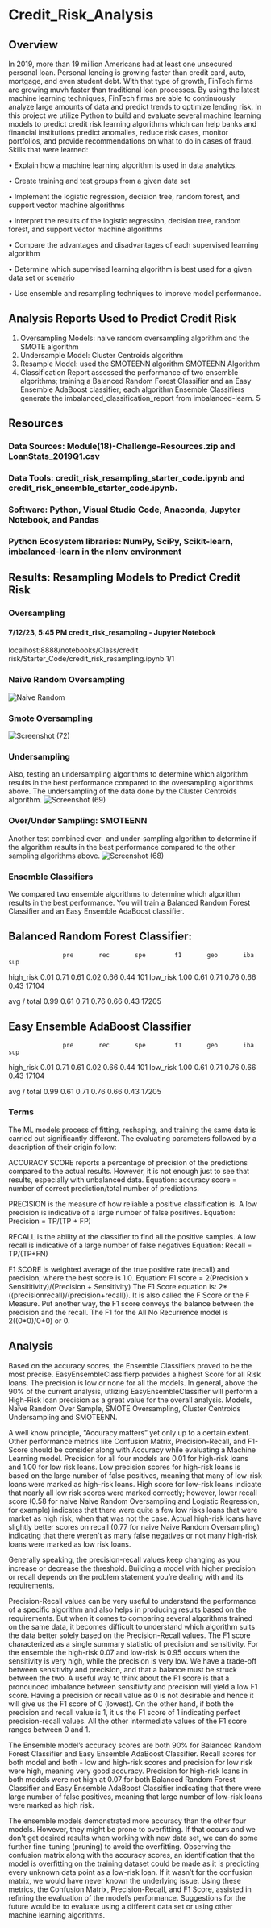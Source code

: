 # Credit_Risk_Analysis

##  Overview
In 2019, more than 19 million Americans had at least one unsecured personal loan. Personal lending is growing faster than credit card, auto, mortgage, and even student debt. With that type of growth, FinTech firms are growing muvh faster than traditional loan processes. By using the latest machine learning techniques, FinTech firms are able to continuously analyze large amounts of data and predict trends to optimize lending risk. In this project we utilize Python to build and evaluate several machine learning models to predict credit risk learning algorithms which can help banks and financial institutions predict anomalies, reduce risk cases, monitor portfolios, and provide recommendations on what to do in cases of fraud. Skills that were learned:

• Explain how a machine learning algorithm is used in data analytics.

• Create training and test groups from a given data set

• Implement the logistic regression, decision tree, random forest, and support vector machine algorithms

• Interpret the results of the logistic regression, decision tree, random forest, and support vector machine algorithms

• Compare the advantages and disadvantages of each supervised learning algorithm

• Determine which supervised learning algorithm is best used for a given data set or scenario

• Use ensemble and resampling techniques to improve model performance.

##  Analysis Reports Used to Predict Credit Risk
1.  Oversampling Models: naive random oversampling algorithm and the SMOTE algorithm
2.  Undersample Model: Cluster Centroids algorithm
3.  Resample Model: used the SMOTEENN algorithm SMOTEENN Algorithm
4.  Classification Report assessed the performance of two ensemble algorithms; training a Balanced Random Forest Classifier and an Easy Ensemble AdaBoost classifier; each algorithm Ensemble Classifiers generate the imbalanced_classification_report from imbalanced-learn.
5  
##  Resources
###  Data Sources: Module(18)-Challenge-Resources.zip and LoanStats_2019Q1.csv

###  Data Tools: credit_risk_resampling_starter_code.ipynb and credit_risk_ensemble_starter_code.ipynb.

###  Software: Python, Visual Studio Code, Anaconda, Jupyter Notebook, and Pandas

###  Python Ecosystem libraries:  NumPy, SciPy, Scikit-learn, imbalanced-learn in the nlenv environment

##  Results: Resampling Models to Predict Credit Risk

###  Oversampling
#### 7/12/23, 5:45 PM credit_risk_resampling - Jupyter Notebook
localhost:8888/notebooks/Class/credit risk/Starter_Code/credit_risk_resampling.ipynb 1/1
### Naive Random Oversampling
![Naive Random](https://github.com/jhansolo33/Credit_Risk_Analysis/assets/119264589/dec69c2c-a7bf-459f-925b-9fdcf3865f89)

###  Smote Oversampling
![Screenshot (72)](https://github.com/jhansolo33/Credit_Risk_Analysis/assets/119264589/c3442920-8c84-4fb8-b130-128b3d58e89c)





###  Undersampling
Also, testing an undersampling algorithms to determine which algorithm results in the best performance compared to the oversampling algorithms above. The undersampling of the data done by the Cluster Centroids algorithm.
![Screenshot (69)](https://github.com/jhansolo33/Credit_Risk_Analysis/assets/119264589/fa99c607-f448-446a-a7ea-ad2783acee37)



###  Over/Under Sampling: SMOTEENN
Another test combined over- and under-sampling algorithm to determine if the algorithm results in the best performance compared to the other sampling algorithms above.
![Screenshot (68)](https://github.com/jhansolo33/Credit_Risk_Analysis/assets/119264589/d476594c-62bd-4626-a614-84087794ff9d)


###  Ensemble Classifiers
We compared two ensemble algorithms to determine which algorithm results in the best performance. You will train a Balanced Random Forest Classifier and an Easy Ensemble AdaBoost classifier.

## Balanced Random Forest Classifier:

                   pre       rec       spe        f1       geo       iba       sup

  high_risk       0.01      0.71      0.61      0.02      0.66      0.44       101
   low_risk       1.00      0.61      0.71      0.76      0.66      0.43     17104

avg / total       0.99      0.61      0.71      0.76      0.66      0.43     17205

##  Easy Ensemble AdaBoost Classifier

                   pre       rec       spe        f1       geo       iba       sup

  high_risk       0.01      0.71      0.61      0.02      0.66      0.44       101
   low_risk       1.00      0.61      0.71      0.76      0.66      0.43     17104

avg / total       0.99      0.61      0.71      0.76      0.66      0.43     17205


###  Terms
The ML models process of fitting, reshaping, and training the same data is carried out significantly different. The evaluating parameters followed by a description of their origin follow:

ACCURACY SCORE reports a percentage of precision of the predictions compared to the actual results. However, it is not enough just to see that results, especially with unbalanced data. Equation: accuracy score = number of correct prediction/total number of predictions.

PRECISION is the measure of how reliable a positive classification is. A low precision is indicative of a large number of false positives. Equation: Precision = TP/(TP + FP)

RECALL is the ability of the classifier to find all the positive samples. A low recall is indicative of a large number of false negatives Equation: Recall = TP/(TP+FN)

F1 SCORE is weighted average of the true positive rate (recall) and precision, where the best score is 1.0. Equation: F1 score = 2(Precision x Sensititivity)/(Precision + Sensitivity) The F1 Score equation is: 2*((precisionrecall)/(precision+recall)). It is also called the F Score or the F Measure. Put another way, the F1 score conveys the balance between the precision and the recall. The F1 for the All No Recurrence model is 2((0*0)/0+0) or 0.

##  Analysis
Based on the accuracy scores, the Ensemble Classifiers proved to be the most precise. EasyEnsembleClassifierp provides a highest Score for all Risk loans. The precision is low or none for all the models. In general, above the 90% of the current analysis, utlizing EasyEnsembleClassifier will perform a High-Risk loan precision as a great value for the overall analysis. Models, Naïve Random Over Sample, SMOTE Oversampling, Cluster Centroids Undersampling and SMOTEENN.

A well know principle, “Accuracy matters” yet only up to a certain extent. Other performance metrics like Confusion Matrix, Precision-Recall, and F1-Score should be consider along with Accuracy while evaluating a Machine Learning model. Precision for all four models are 0.01 for high-risk loans and 1.00 for low risk loans. Low precision scores for high-risk loans is based on the large number of false positives, meaning that many of low-risk loans were marked as high-risk loans. High score for low-risk loans indicate that nearly all low risk scores were marked correctly; however, lower recall score (0.58 for naive Naive Random Oversampling and Logistic Regression, for example) indicates that there were quite a few low risks loans that were market as high risk, when that was not the case. Actual high-risk loans have slightly better scores on recall (0.77 for naive Naive Random Oversampling) indicating that there weren't as many false negatives or not many high-risk loans were marked as low risk loans.

Generally speaking, the precision-recall values keep changing as you increase or decrease the threshold. Building a model with higher precision or recall depends on the problem statement you’re dealing with and its requirements.

Precision-Recall values can be very useful to understand the performance of a specific algorithm and also helps in producing results based on the requirements. But when it comes to comparing several algorithms trained on the same data, it becomes difficult to understand which algorithm suits the data better solely based on the Precision-Recall values. The F1 score characterized as a single summary statistic of precision and sensitivity. For the ensemble the high-risk 0.07 and low-risk is 0.95 occurs when the sensitivity is very high, while the precision is very low. We have a trade-off between sensitivity and precision, and that a balance must be struck between the two. A useful way to think about the F1 score is that a pronounced imbalance between sensitivity and precision will yield a low F1 score. Having a precision or recall value as 0 is not desirable and hence it will give us the F1 score of 0 (lowest). On the other hand, if both the precision and recall value is 1, it us the F1 score of 1 indicating perfect precision-recall values. All the other intermediate values of the F1 score ranges between 0 and  1.

The Ensemble model’s accuracy scores are both 90% for Balanced Random Forest Classifier and Easy Ensemble AdaBoost Classifier. Recall scores for both model and both - low and high-risk scores and precision for low risk were high, meaning very good accuracy. Precision for high-risk loans in both models were not high at 0.07 for both Balanced Random Forest Classifier and Easy Ensemble AdaBoost Classifier indicating that there were large number of false positives, meaning that large number of low-risk loans were marked as high risk.

The ensemble models demonstrated more accuracy than the other four models. However, they might be prone to overfitting. If that occurs and we don't get desired results when working with new data set, we can do some further fine-tuning (pruning) to avoid the overfitting. Observing the confusion matrix along with the accuracy scores, an identification that the model is overfitting on the training dataset could be made as it is predicting every unknown data point as a low-risk loan. If it wasn’t for the confusion matrix, we would have never known the underlying issue. Using these metrics, the Confusion Matrix, Precision-Recall, and F1 Score, assisted in refining the evaluation of the model’s performance. Suggestions for the future would be to evaluate using a different data set or using other machine learning algorithms.
